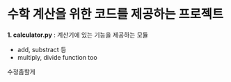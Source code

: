 # 수학 계산을 위한 코드를 제공하는 프로젝트 	
**1. calculator.py** : 계산기에 있는 기능을 제공하는 모듈
- add, substract 등
- multiply, divide function too

수정좀할게
